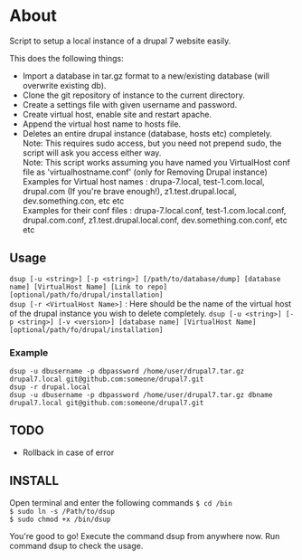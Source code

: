 # About

Script to setup a local instance of a drupal 7 website easily.

This does the following things:

* Import a database in tar.gz format to a new/existing database (will overwrite existing db).
* Clone the git repository of instance to the current directory.
* Create a settings file with given username and password.
* Create virtual host, enable site and restart apache.
* Append the virtual host name to hosts file.
* Deletes an entire drupal instance (database, hosts etc) completely.  
Note: This requires sudo access, but you need not prepend sudo, the script will ask you access either way.  
Note: This script works assuming you have named you VirtualHost conf file as 'virtualhostname.conf' (only for Removing Drupal instance)  
Examples for Virtual host names : drupa-7.local, test-1.com.local, drupal.com (If you're brave enough!), z1.test.drupal.local, dev.something.con, etc etc  
Examples for their conf files : drupa-7.local.conf, test-1.com.local.conf, drupal.com.conf, z1.test.drupal.local.conf, dev.something.con.conf, etc etc  

## Usage

`dsup [-u <string>] [-p <string>] [/path/to/database/dump] [database name] [VirtualHost Name] [Link to repo] [optional/path/fo/drupal/installation]`  
`dsup [-r <VirtualHost Name>]` : Here <Virtual Host Name> should be the name of the virtual host of the drupal instance you wish to delete completely.
`dsup [-u <string>] [-p <string>] [-v <version>] [database name] [VirtualHost Name] [optional/path/fo/drupal/installation]`  

### Example

`dsup -u dbusername -p dbpassword /home/user/drupal7.tar.gz drupal7.local git@github.com:someone/drupal7.git`  
`dsup -r drupal.local`  
`dsup -u dbusername -p dbpassword /home/user/drupal7.tar.gz dbname drupal7.local git@github.com:someone/drupal7.git`  

## TODO

* Rollback in case of error

## INSTALL

Open terminal and enter the following commands
`$ cd /bin`  
`$ sudo ln -s /Path/to/dsup`  
`$ sudo chmod +x /bin/dsup`  

You're good to go! Execute the command dsup from anywhere now.
Run command dsup to check the usage.